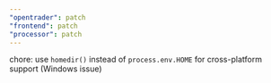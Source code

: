 ```yaml
---
"opentrader": patch
"frontend": patch
"processor": patch
---
```


chore: use `homedir()` instead of `process.env.HOME` for cross-platform support (Windows issue)
